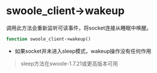 # swoole_client->wakeup

调用此方法会重新监听可读事件，将socket连接从睡眠中唤醒。
```php
function swoole_client->wakeup()
```
* 如果socket并未进入sleep模式，wakeup操作没有任何作用

> sleep方法在swoole-1.7.21或更高版本可用

